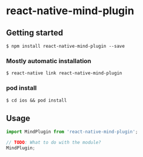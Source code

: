 # react-native-mind-plugin

## Getting started

`$ npm install react-native-mind-plugin --save`

### Mostly automatic installation

`$ react-native link react-native-mind-plugin`

### pod install

`$ cd ios && pod install`

## Usage

```javascript
import MindPlugin from 'react-native-mind-plugin';

// TODO: What to do with the module?
MindPlugin;
```
